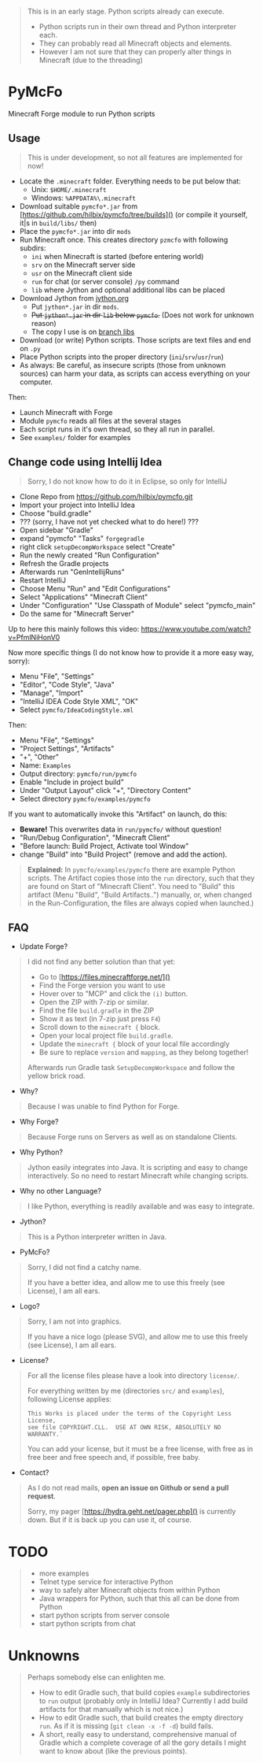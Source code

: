 > This is in an early stage.  Python scripts already can execute.
> 
> - Python scripts run in their own thread and Python interpreter each.
> - They can probably read all Minecraft objects and elements.
> - However I am not sure that they can properly alter things in Minecraft (due to the threading)

# PyMcFo

Minecraft Forge module to run Python scripts

## Usage

> This is under development, so not all features are implemented for now!

- Locate the `.minecraft` folder.  Everything needs to be put below that:
  - Unix: `$HOME/.minecraft`
  - Windows: `%APPDATA%\.minecraft`
- Download suitable `pymcfo*.jar` from [https://github.com/hilbix/pymcfo/tree/builds]()
  (or compile it yourself, it|s in `build/libs/` then)
- Place the `pymcfo*.jar` into dir `mods`
- Run Minecraft once. This creates directory `pzmcfo` with following subdirs:
  - `ini` when Minecraft is started (before entering world)
  - `srv` on the Minecraft server side
  - `usr` on the Minecraft client side
  - `run` for chat (or server console) `/py` command
  - `lib` where Jython and optional additional libs can be placed
- Download Jython from [jython.org](http://www.jython.org/downloads.html)
  - Put `jython*.jar` in dir `mods`.
  - ~~Put `jython*.jar` in dir `lib` below `pymcfo`.~~ (Does not work for unknown reason)
  - The copy I use is on [branch libs](https://github.com/hilbix/pymcfo/tree/libs)
- Download (or write) Python scripts.  Those scripts are text files and end on `.py`
- Place Python scripts into the proper directory (`ini`/`srv`/`usr`/`run`)
- As always: Be careful, as insecure scripts (those from unknown sources) can harm your data,
  as scripts can access everything on your computer.

Then:

- Launch Minecraft with Forge
- Module `pymcfo` reads all files at the several stages
- Each script runs in it's own thread, so they all run in parallel.
- See `examples/` folder for examples


## Change code using Intellij Idea

> Sorry, I do not know how to do it in Eclipse, so only for IntelliJ

- Clone Repo from https://github.com/hilbix/pymcfo.git
- Import your project into IntelliJ Idea
- Choose "build.gradle"
- ??? (sorry, I have not yet checked what to do here!) ???
- Open sidebar "Gradle"
- expand "pymcfo" "Tasks" `forgegradle`
- right click `setupDecompWorkspace` select "Create"
- Run the newly created "Run Configuration"
- Refresh the Gradle projects
- Afterwards run "GenIntellijRuns"
- Restart IntelliJ
- Choose Menu "Run" and "Edit Configurations"
- Select "Applications" "Minecraft Client"
- Under "Configuration" "Use Classpath of Module" select "pymcfo_main"
- Do the same for "Minecraft Server"

Up to here this mainly follows this video:
https://www.youtube.com/watch?v=PfmlNiHonV0

Now more specific things (I do not know how to provide it a more easy way, sorry):

- Menu "File", "Settings" 
- "Editor", "Code Style", "Java"
- "Manage", "Import"
- "IntelliJ IDEA Code Style XML", "OK"
- Select `pymcfo/IdeaCodingStyle.xml`

Then:

- Menu "File", "Settings"
- "Project Settings", "Artifacts"
- "+", "Other"
- Name: `Examples`
- Output directory: `pymcfo/run/pymcfo`
- Enable "Include in project build"
- Under "Output Layout" click "+", "Directory Content"
- Select directory `pymcfo/examples/pymcfo`

If you want to automatically invoke this "Artifact" on launch, do this: 

- **Beware!** This overwrites data in `run/pymcfo/` without question!
- "Run/Debug Configuration", "Minecraft Client"
- "Before launch: Build Project, Activate tool Window"
- change "Build" into "Build Project" (remove and add the action).


> **Explained:**  In `pymcfo/examples/pymcfo` there are example Python scripts.
> The Artifact copies those into the `run` directory, such that they are found on Start of "Minecraft Client".
> You need to "Build" this artifact (Menu "Build", "Build Artifacts..") manually,
> or, when changed in the Run-Configuration, the files are always copied when launched.)


## FAQ

- Update Forge?

> I did not find any better solution than that yet:
>
> - Go to [https://files.minecraftforge.net/]()
> - Find the Forge version you want to use
> - Hover over to "MCP" and click the `(i)` button.
> - Open the ZIP with 7-zip or similar.
> - Find the file `build.gradle` in the ZIP
> - Show it as text (in 7-zip just press `F4`)
> - Scroll down to the `minecraft {` block.
> - Open your local project file `build.gradle`.
> - Update the `minecraft {` block of your local file accordingly
> - Be sure to replace `version` and `mapping`, as they belong together!
> 
> Afterwards run Gradle task `SetupDecompWorkspace` and follow the yellow brick road.

- Why?

> Because I was unable to find Python for Forge.

- Why Forge?

> Because Forge runs on Servers as well as on standalone Clients.

- Why Python?

> Jython easily integrates into Java.
> It is scripting and easy to change interactively.
> So no need to restart Minecraft while changing scripts.

- Why no other Language?

> I like Python, everything is readily available and was easy to integrate.

- Jython?

> This is a Python interpreter written in Java.

- PyMcFo?

> Sorry, I did not find a catchy name.
> 
> If you have a better idea,
> and allow me to use this freely (see License),
> I am all ears.

- Logo?

> Sorry, I am not into graphics.
> 
> If you have a nice logo (please SVG),
> and allow me to use this freely (see License),
> I am all ears.

- License?

> For all the license files please have a look into directory `license/`.
> 
> For everything written by me (directories `src/` and `examples`), following License applies:
> 
>     This Works is placed under the terms of the Copyright Less License,
>     see file COPYRIGHT.CLL.  USE AT OWN RISK, ABSOLUTELY NO WARRANTY.`
> 
> You can add your license, but it must be a free license, with free as in
free beer and free speech and, if possible, free baby.

- Contact?

> As I do not read mails, **open an issue on Github or send a pull request**.
> 
> Sorry, my pager [https://hydra.geht.net/pager.php]() is currently down.
> But if it is back up you can use it, of course.


# TODO

> - more examples
> - Telnet type service for interactive Python
> - way to safely alter Minecraft objects from within Python
> - Java wrappers for Python, such that this all can be done from Python
> - start python scripts from server console
> - start python scripts from chat

# Unknowns

> Perhaps somebody else can enlighten me.
> 
> - How to edit Gradle such, that build copies `example` subdirectories to `run` output (probably only in IntelliJ Idea?  Currently I add build artifacts for that manually which is not nice.)
> - How to edit Gradle such, that build creates the empty directory `run`.  As if it is missing (`git clean -x -f -d`) build fails.
> - A short, really easy to understand, comprehensive manual of Gradle which a complete coverage of all the gory details I might want to know about (like the previous points).
